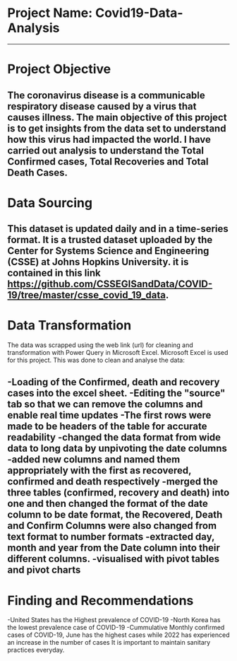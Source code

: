 # Project Name: Covid19-Data-Analysis

--------------

# Project Objective
The coronavirus disease is a communicable respiratory disease caused by a virus that causes illness. The main objective of this project is to get insights from the data set to understand how this virus had impacted the world. I have carried out analysis to  understand the Total Confirmed cases, Total Recoveries and Total Death Cases.
--------------

# Data Sourcing
This dataset is updated daily and in a time-series format. It is a trusted dataset uploaded by the Center for Systems Science and Engineering (CSSE) at Johns Hopkins University. it is contained in this link https://github.com/CSSEGISandData/COVID-19/tree/master/csse_covid_19_data. 
--------------

# Data Transformation
The data was scrapped using the web link (url) for cleaning and transformation with Power Query in Microsoft Excel. Microsoft Excel is used for this project.
This was done to clean and analyse the data:

-Loading of the Confirmed, death and recovery cases into the excel sheet.
-Editing the "source" tab so that we can remove the columns and enable real time updates
-The first rows were made to be headers of the table for accurate readability
-changed the data format from wide data to long data by unpivoting the date columns
-added new columns and named them appropriately with the first as recovered, confirmed and death respectively
-merged the three tables (confirmed, recovery and death) into one and then changed the format of the date column to be date format, the Recovered, Death and Confirm Columns were also changed from text format to number formats
-extracted day, month and year from the Date column into their different columns.
-visualised with pivot tables and pivot charts
---------------

# Finding and Recommendations
-United States has the Highest prevalence of COVID-19 
-North Korea has the lowest prevalence case of COVID-19 
-Cummulative Monthly confirmed cases of COVID-19, June has the highest cases while 2022 has experienced an increase in the number of cases
It is important to maintain sanitary practices everyday.
